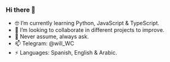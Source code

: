 ### Hi there 👋

<!--
**WilliamJaber/WilliamJaber** is a ✨ _special_ ✨ repository because its `README.md` (this file) appears on your GitHub profile.

<!-- Here are some ideas to get you started: -->

- 🤓 I’m currently learning Python, JavaScript & TypeScript.
- 🤝 I’m looking to collaborate in different projects to improve.
- 💬 Never assume, always ask.
- 📫 Telegram: @will_WC
- ⚡ Languages: Spanish, English & Arabic.
